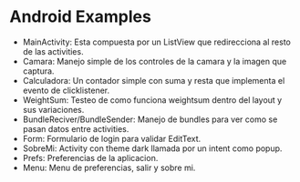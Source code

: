Android Examples
================

- MainActivity: Esta compuesta por un ListView que redirecciona al resto de las activities.
- Camara: Manejo simple de los controles de la camara y la imagen que captura.
- Calculadora: Un contador simple con suma y resta que implementa el evento de clicklistener.
- WeightSum: Testeo de como funciona weightsum dentro del layout y sus variaciones.
- BundleReciver/BundleSender: Manejo de bundles para ver como se pasan datos entre activities.
- Form: Formulario de login para validar EditText.
- SobreMi: Activity con theme dark llamada por un intent como popup.
- Prefs: Preferencias de la aplicacion.
- Menu: Menu de preferencias, salir y sobre mi.